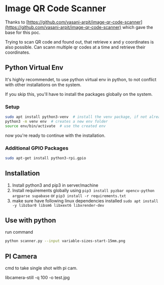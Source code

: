 # Image QR Code Scanner

Thanks to [https://github.com/vasani-arpit/image-qr-code-scanner](https://github.com/vasani-arpit/image-qr-code-scanner) which gave the base for this poc.

Trying to scan QR code and found out, that retrieve x and y coordinates is also possible.
Can scann multiple qr codes at a time and retrieve their coordinates.

## Python Virtual Env

It's highly recommendet, to use python virtual env in python, to not conflict with other installations on the system.

If you skip this, you'll have to install the packages globally on the system.

### Setup

```bash
sudo apt install python3-venv  # install the venv package, if not already installed.
python3 -m venv env  # creates a new env folder
source env/bin/activate  # use the created env
```

now you're ready to continue with the installation.

### Additional GPIO Packages

```bash
sudo apt-get install python3-rpi.gpio
```

## Installation

1. Install python3 and pip3 in server/machine
1. Install requirements globally using
        `pip3 install pyzbar opencv-python argparse supabase`
        or
        `pip3 install -r requirements.txt`
1. make sure have following linux dependencies installed 
        `sudo apt install -y libzbar0 libsm6 libxext6 libxrender-dev`

## Use with python

run command

```bash
python scanner.py --input variable-sizes-start-15mm.png
```

## PI Camera

cmd to take single shot with pi cam.

libcamera-still -q 100 -o test.jpg
